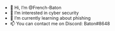 - 👋 Hi, I’m @French-Baton
- 👀 I’m interested in cyber security 
- 🌱 I’m currently learning about phishing
- 📫 You can contact me on Discord: Baton#8648 

<!---
French-Baton/French-Baton is a ✨ special ✨ repository because its `README.md` (this file) appears on your GitHub profile.
You can click the Preview link to take a look at your changes.
--->

